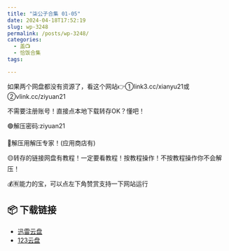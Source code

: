 ```yaml
---
title: "柒公子合集 01-05"
date: 2024-04-18T17:52:19
slug: wp-3248
permalink: /posts/wp-3248/
categories:
  - 盖📺
  - 恰饭合集
tags:

---
```


如果两个网盘都没有资源了，看这个网站👉①link3.cc/xianyu21或②vlink.cc/ziyuan21

不需要注册账号！直接点本地下载转存OK？懂吧！

🟢解压密码:ziyuan21

🔵解压用解压专家！(应用商店有)

🟡转存的链接网盘有教程！一定要看教程！按教程操作！不按教程操作你不会解压！

💰🈶能力的宝，可以点左下角赞赏支持一下网站运行

## 📦 下载链接
- [迅雷云盘](https://blziyuan21.com/pay-download/3248?key=d5ebde3078&down_id=0)
- [123云盘](https://blziyuan21.com/pay-download/3248?key=d5ebde3078&down_id=1)

